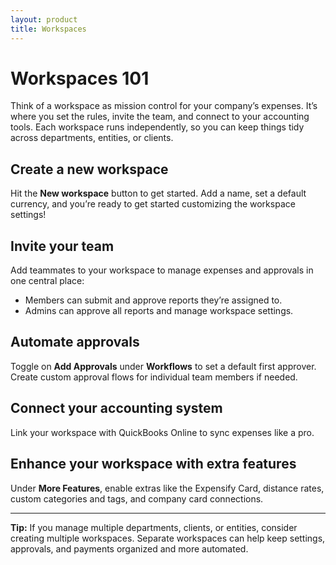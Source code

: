```yaml
---
layout: product
title: Workspaces
---
```


# Workspaces 101

Think of a workspace as mission control for your company’s expenses. It’s where you set the rules, invite the team, and connect to your accounting tools. Each workspace runs independently, so you can keep things tidy across departments, entities, or clients.

## Create a new workspace
Hit the **New workspace** button to get started. Add a name, set a default currency, and you’re ready to get started customizing the workspace settings!

## Invite your team
Add teammates to your workspace to manage expenses and approvals in one central place:
- Members can submit and approve reports they’re assigned to.
- Admins can approve all reports and manage workspace settings.

## Automate approvals
Toggle on **Add Approvals** under **Workflows** to set a default first approver. Create custom approval flows for individual team members if needed.

## Connect your accounting system
Link your workspace with QuickBooks Online to sync expenses like a pro.

## Enhance your workspace with extra features
Under **More Features**, enable extras like the Expensify Card, distance rates, custom categories and tags, and company card connections.

---

**Tip:** If you manage multiple departments, clients, or entities, consider creating multiple workspaces. Separate workspaces can help keep settings, approvals, and payments organized and more automated. 
